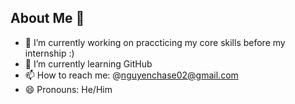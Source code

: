 ## About Me 👋
- 🔭 I’m currently working on praccticing my core skills before my internship :)
- 🌱 I’m currently learning GitHub
- 📫 How to reach me: @nguyenchase02@gmail.com
- 😄 Pronouns: He/Him
